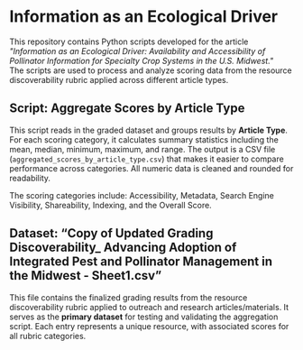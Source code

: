 # Information as an Ecological Driver  

This repository contains Python scripts developed for the article  
*"Information as an Ecological Driver: Availability and Accessibility of Pollinator Information for Specialty Crop Systems in the U.S. Midwest."*  
The scripts are used to process and analyze scoring data from the resource discoverability rubric applied across different article types.

## Script: Aggregate Scores by Article Type  

This script reads in the graded dataset and groups results by **Article Type**. For each scoring category, it calculates summary statistics including the mean, median, minimum, maximum, and range. The output is a  CSV file (`aggregated_scores_by_article_type.csv`) that makes it easier to compare performance across categories. All numeric data is cleaned and rounded for readability.  

The scoring categories include: Accessibility, Metadata, Search Engine Visibility, Shareability, Indexing, and the Overall Score.  

## Dataset: “Copy of Updated Grading Discoverability_ Advancing Adoption of Integrated Pest and Pollinator Management in the Midwest - Sheet1.csv”

This file contains the finalized grading results from the resource discoverability rubric applied to outreach and research articles/materials. It serves as the **primary dataset** for testing and validating the aggregation script. Each entry represents a unique resource, with associated scores for all rubric categories.
